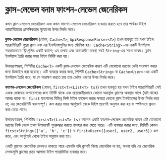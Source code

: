 # ক্লাস-লেভেল বনাম ফাংশন-লেভেল জেনেরিকস

কখন ক্লাস-লেভেল জেনেরিকস এবং কখন ফাংশন-লেভেল জেনেরিকস ব্যবহার করতে হবে তার পার্থক্য টাইপ প্যারামিটারের প্রাসঙ্গিকতার সুযোগের উপর নির্ভর করে।

**ক্লাস-লেভেল জেনেরিকস** (যেমন, `Cache<T>`, `ApiResponseParser<T>`) তখন ব্যবহৃত হয় যখন টাইপ প্যারামিটারটি পুরো ক্লাস এবং এর ইনস্ট্যান্সগুলির জন্য মৌলিক হয়। `Cache<String>`-এর একটি ইনস্ট্যান্স সহজাতভাবে স্ট্রিংগুলির একটি ক্যাশে; এর মেথড এবং অভ্যন্তরীণ অবস্থা সবই `String`-এর সাথে আবদ্ধ। ক্লাস ইনস্ট্যান্স তৈরি করার সময় টাইপ নির্দিষ্ট করা হয়।

উদাহরণস্বরূপ, পিপিটির `Cache<T>` একটি ক্লাস-লেভেল জেনেরিক কারণ এটি যেকোনো ধরণের ডেটা সংরক্ষণ করার জন্য ডিজাইন করা হয়েছে। এটি ব্যবহার করার জন্য, পিপিটি `Cache<String>` বা `Cache<User>`-এর একটি ইনস্ট্যান্স তৈরি করে, যা সে সংরক্ষণ করতে চায় তার ডেটার ধরণের উপর নির্ভর করে।

**ফাংশন-লেভেল জেনেরিকস** (যেমন, `first<T>(List<T> ts)`) তখন ব্যবহৃত হয় যখন টাইপ প্যারামিটারটি সেই একক মেথডের অপারেশনের জন্য নির্দিষ্ট থাকে এবং প্রয়োজনীয়ভাবে কোনো অন্তর্ভুক্ত ক্লাসের অবস্থার সাথে (যদি থাকে) আবদ্ধ থাকে না। `first` ফাংশনের বিভিন্ন লিস্ট টাইপ হ্যান্ডেল করার ক্ষমতা কোনো ক্লাস ইনস্ট্যান্সের উপর নির্ভর করে না; এর জেনেরিসিটি স্বয়ংসম্পূর্ণ। কল করার সময় আর্গুমেন্ট থেকে টাইপ প্রায়শই অনুমান করা হয় বা স্পষ্টভাবে প্রদান করা যেতে পারে।

উদাহরণস্বরূপ, পিপিটির `first<T>(List<T> ts)` ফাংশন একটি ফাংশন-লেভেল জেনেরিক কারণ এটি যেকোনো ধরণের লিস্ট থেকে প্রথম উপাদানটি পুনরুদ্ধার করতে ব্যবহার করা যেতে পারে। এটি ব্যবহার করার জন্য, পিপিটি কেবল `first<String>(['a', 'b', 'c'])` বা `first<User>([user1, user2, user3])` কল করে, এবং আর্গুমেন্ট থেকে টাইপ অনুমান করা হয়।

একটি ক্লাসের জেনেরিক মেথডও থাকতে পারে এমনকি যদি ক্লাসটি নিজে জেনেরিক না হয়, অথবা যদি এর জেনেরিক মেথডগুলি ক্লাসের চেয়ে আলাদা টাইপ প্যারামিটার ব্যবহার করে।
